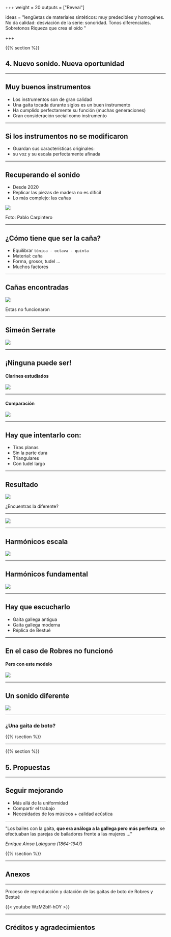 +++
weight = 20
outputs = ["Reveal"]


ideas = "lengüetas de materiales sintéticos: muy predecibles y homogénes. No da calidad: desviación de la serie: sonoridad. Tonos diferenciales. Sobretonos Riqueza que crea el oído    "

+++

{{% section %}}

<h2 class="r-fit-text">4. Nuevo sonido. Nueva oportunidad</h2>


---

## Muy buenos instrumentos
* Los instrumentos son de gran calidad
* Una gaita tocada durante siglos es un buen instrumento
* Ha cumplido perfectamente su función (muchas generaciones)
* Gran consideración social como instrumento

---

## Si los instrumentos no se modificaron

* Guardan sus características originales:
* su voz y su escala perfectamente afinada

---

## Recuperando el sonido
* Desde 2020
* Replicar las piezas de madera no es difícil
* Lo más complejo: las cañas

<img class="r-stretch" src="img/pitas-bestue-mejor.png" >

Foto: Pablo Carpintero

---
## ¿Cómo tiene que ser la caña?

* Equilibrar ```tónica - octava - quinta```
* Material: caña
* Forma, grosor, tudel ...
* Muchos factores

---
## Cañas encontradas

<img src="img/inchas-bestue-encontradas.png" class="r-stretch">

Estas no funcionaron

---
## Simeón Serrate

<img src="img/inchas-simeon.png" class="r-stretch">

---

## ¡Ninguna puede ser!

#### Clarines estudiados
<img src="img/punteros-aragon.png" class="r-stretch">


---
#### Comparación
<img src="img/punteros.png" class="r-stretch">


---
## Hay que intentarlo con:

* Tiras planas
* Sin la parte dura
* Triangulares
* Con tudel largo

---

## Resultado

<img src="img/cañas.png" class="r-stretch">

¿Encuentras la diferente?

---
<img src="img/clarines_inchas.png" class="r-stretch">

---
## Harmónicos escala

<img src="img/escala.jpeg" class="r-stretch">

---

## Harmónicos fundamental

<img src="img/fundamental.jpeg" class="r-stretch">

---
## Hay que escucharlo

* Gaita gallega antigua
* Gaita gallega moderna
* Réplica de Bestué

---

## En el caso de Robres no funcionó

#### Pero con este modelo
<img src="img/inchas-bellver.png" class="r-stretch">

---
## Un sonido diferente

<img src="img/robres-tudel.png"  cclass="r-stretch">

---

### ¿Una gaita de boto?


{{% /section %}}


---

{{% section %}}

<h2 class="r-fit-text">5. Propuestas</h2>

---
## Seguir mejorando
* Más allá de la uniformidad
* Compartir el trabajo
* Necesidades de los músicos + calidad acústica


---

"Los bailes con la gaita, **que era análoga a la gallega pero más perfecta**, se 
efectuaban las parejas de bailadores frente a las mujeres ..."

*Enrique Ainsa Lalaguna (1864-1947)*


{{% /section %}}

---

## Anexos

---

Proceso de reproducción y datación de las gaitas de boto de Robres y Bestué

<p class=r-stretch>
{{< youtube WzM2bIf-hOY >}}
 </p>

---

## Créditos y agradecimientos

